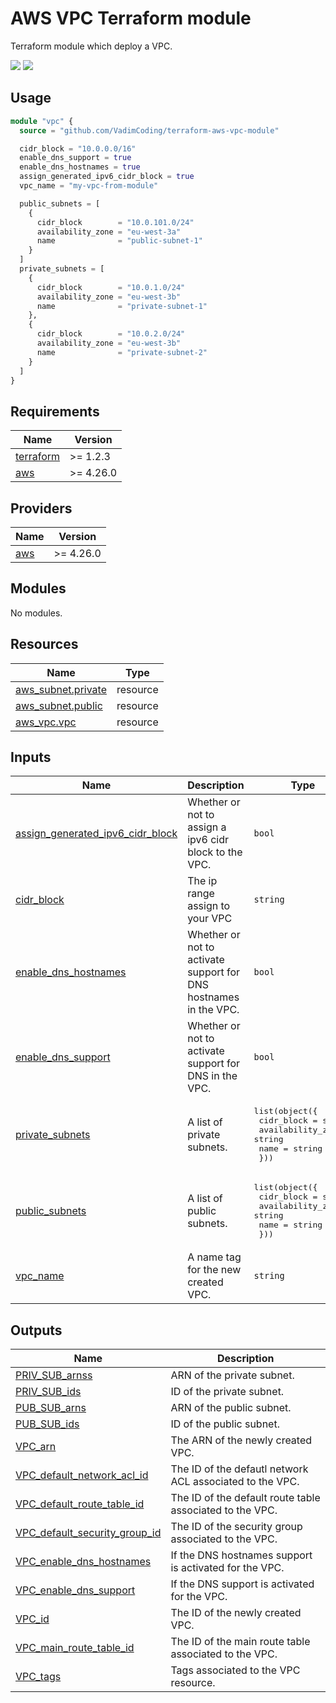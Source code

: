 # AWS VPC Terraform module
Terraform module which deploy a VPC.

<img src="https://img.shields.io/badge/aws-4.26.0-orange"> <img src="https://img.shields.io/badge/terraform-0.13-blueviolet">


## Usage
```tf
module "vpc" {
  source = "github.com/VadimCoding/terraform-aws-vpc-module"

  cidr_block = "10.0.0.0/16"
  enable_dns_support = true
  enable_dns_hostnames = true
  assign_generated_ipv6_cidr_block = true
  vpc_name = "my-vpc-from-module"

  public_subnets = [
    {
      cidr_block        = "10.0.101.0/24"
      availability_zone = "eu-west-3a"
      name              = "public-subnet-1"
    }
  ]
  private_subnets = [
    {
      cidr_block        = "10.0.1.0/24"
      availability_zone = "eu-west-3b"
      name              = "private-subnet-1"
    },
    {
      cidr_block        = "10.0.2.0/24"
      availability_zone = "eu-west-3b"
      name              = "private-subnet-2"
    }
  ]
}
```

<!-- BEGIN_TF_DOCS -->
## Requirements

| Name | Version |
|------|---------|
| <a name="requirement_terraform"></a> [terraform](#requirement\_terraform) | >= 1.2.3 |
| <a name="requirement_aws"></a> [aws](#requirement\_aws) | >= 4.26.0 |

## Providers

| Name | Version |
|------|---------|
| <a name="provider_aws"></a> [aws](#provider\_aws) | >= 4.26.0 |

## Modules

No modules.

## Resources

| Name | Type |
|------|------|
| [aws_subnet.private](https://registry.terraform.io/providers/hashicorp/aws/latest/docs/resources/subnet) | resource |
| [aws_subnet.public](https://registry.terraform.io/providers/hashicorp/aws/latest/docs/resources/subnet) | resource |
| [aws_vpc.vpc](https://registry.terraform.io/providers/hashicorp/aws/latest/docs/resources/vpc) | resource |

## Inputs

| Name | Description | Type | Default | Required |
|------|-------------|------|---------|:--------:|
| <a name="input_assign_generated_ipv6_cidr_block"></a> [assign\_generated\_ipv6\_cidr\_block](#input\_assign\_generated\_ipv6\_cidr\_block) | Whether or not to assign a ipv6 cidr block to the VPC. | `bool` | `true` | no |
| <a name="input_cidr_block"></a> [cidr\_block](#input\_cidr\_block) | The ip range assign to your VPC | `string` | `"10.0.0.0/16"` | no |
| <a name="input_enable_dns_hostnames"></a> [enable\_dns\_hostnames](#input\_enable\_dns\_hostnames) | Whether or not to activate support for DNS hostnames in the VPC. | `bool` | `false` | no |
| <a name="input_enable_dns_support"></a> [enable\_dns\_support](#input\_enable\_dns\_support) | Whether or not to activate support for DNS in the VPC. | `bool` | `true` | no |
| <a name="input_private_subnets"></a> [private\_subnets](#input\_private\_subnets) | A list of private subnets. | <pre>list(object({<br>    cidr_block        = string<br>    availability_zone = string<br>    name              = string<br>  }))</pre> | n/a | yes |
| <a name="input_public_subnets"></a> [public\_subnets](#input\_public\_subnets) | A list of public subnets. | <pre>list(object({<br>    cidr_block        = string<br>    availability_zone = string<br>    name              = string<br>  }))</pre> | n/a | yes |
| <a name="input_vpc_name"></a> [vpc\_name](#input\_vpc\_name) | A name tag for the new created VPC. | `string` | `"MyTerraformVPC"` | no |

## Outputs

| Name | Description |
|------|-------------|
| <a name="output_PRIV_SUB_arnss"></a> [PRIV\_SUB\_arnss](#output\_PRIV\_SUB\_arnss) | ARN of the private subnet. |
| <a name="output_PRIV_SUB_ids"></a> [PRIV\_SUB\_ids](#output\_PRIV\_SUB\_ids) | ID of the private subnet. |
| <a name="output_PUB_SUB_arns"></a> [PUB\_SUB\_arns](#output\_PUB\_SUB\_arns) | ARN of the public subnet. |
| <a name="output_PUB_SUB_ids"></a> [PUB\_SUB\_ids](#output\_PUB\_SUB\_ids) | ID of the public subnet. |
| <a name="output_VPC_arn"></a> [VPC\_arn](#output\_VPC\_arn) | The ARN of the newly created VPC. |
| <a name="output_VPC_default_network_acl_id"></a> [VPC\_default\_network\_acl\_id](#output\_VPC\_default\_network\_acl\_id) | The ID of the defautl network ACL associated to the VPC. |
| <a name="output_VPC_default_route_table_id"></a> [VPC\_default\_route\_table\_id](#output\_VPC\_default\_route\_table\_id) | The ID of the default route table associated to the VPC. |
| <a name="output_VPC_default_security_group_id"></a> [VPC\_default\_security\_group\_id](#output\_VPC\_default\_security\_group\_id) | The ID of the security group associated to the VPC. |
| <a name="output_VPC_enable_dns_hostnames"></a> [VPC\_enable\_dns\_hostnames](#output\_VPC\_enable\_dns\_hostnames) | If the DNS hostnames support is activated for the VPC. |
| <a name="output_VPC_enable_dns_support"></a> [VPC\_enable\_dns\_support](#output\_VPC\_enable\_dns\_support) | If the DNS support is activated for the VPC. |
| <a name="output_VPC_id"></a> [VPC\_id](#output\_VPC\_id) | The ID of the newly created VPC. |
| <a name="output_VPC_main_route_table_id"></a> [VPC\_main\_route\_table\_id](#output\_VPC\_main\_route\_table\_id) | The ID of the main route table associated to the VPC. |
| <a name="output_VPC_tags"></a> [VPC\_tags](#output\_VPC\_tags) | Tags associated to the VPC resource. |
<!-- END_TF_DOCS -->
